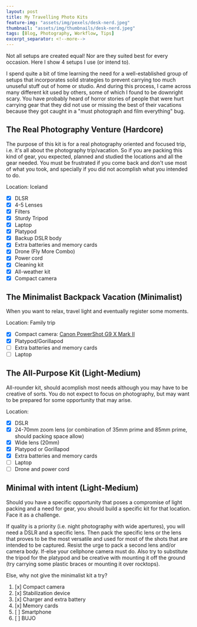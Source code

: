 ```yaml
---
layout: post
title: My Travelling Photo Kits
feature-img: "assets/img/pexels/desk-nerd.jpeg"
thumbnail: "assets/img/thumbnails/desk-nerd.jpeg"
tags: [Blog, Photography, Workflow, Tips]
excerpt_separator: <!--more-->
---
```


Not all setups are created equal! Nor are they suited best for every occasion. Here I show 4 setups I use (or intend to).

<!--more-->

I spend quite a bit of time learning the need for a well-established group of setups that incorporates solid strategies to prevent carrying too much unuseful stuff out of home or studio. And during this process, I came across many different kit used by others, some of which I found to be downright scary. You have probably heard of horror stories of people that were hurt carrying gear that they did not use or missing the best of their vacations because they got caught in a "must photograph and film everything" bug.

## The Real Photography Venture (Hardcore)

The purpose of this kit is for a real photography oriented and focused trip, i.e. it's all about the photography trip/vacation. So if you are packing this kind of gear, you expected, planned and studied the locations and all the gear needed. You must be frustrated if you come back and don't use most of what you took, and specially if you did not acomplish what you intended to do.

Location: Iceland

- [x] DLSR
- [x] 4-5 Lenses
- [x] Filters
- [x] Sturdy Tripod
- [x] Laptop
- [x] Platypod
- [x] Backup DSLR body
- [x] Extra batteries and memory cards
- [x] Drone (Fly More Combo)
- [x] Power cord
- [x] Cleaning kit
- [x] All-weather kit
- [x] Compact camera

## The Minimalist Backpack Vacation (Minimalist)

When you want to relax, travel light and eventually register some moments.

Location: Family trip

- [x] Compact camera: [Canon PowerShot G9 X Mark II](https://www.dpreview.com/products/canon/compacts/canon_g9xii)
- [x] Platypod/Gorillapod
- [ ] Extra batteries and memory cards
- [ ] Laptop

## The All-Purpose Kit (Light-Medium)

All-rounder kit, should acomplish most needs although you may have to be creative of sorts. You do not expect to focus on photography, but may want to be prepared for some opportunity that may arise.

Location: 

- [x] DSLR
- [x] 24-70mm zoom lens (or combination of 35mm prime and 85mm prime, should packing space allow)
- [x] Wide lens (20mm)
- [x] Platypod or Gorillapod
- [x] Extra batteries and memory cards
- [ ] Laptop
- [ ] Drone and power cord

## Minimal with intent (Light-Medium)

Should you have a specific opportunity that poses a compromise of light packing and a need for gear, you should build a specific kit for that location. Face it as a challenge. 

If quality is a priority (i.e. night photography with wide apertures), you will need a DSLR and a specific lens. Then pack the specific lens or the lens that proves to be the most versatile and used for most of the shots that are intended to be captured. Resist the urge to pack a second lens and/or camera body. If-else your cellphone camera must do. Also try to substitute the tripod for the platypod and be creative with mounting it off the ground (try carrying some plastic braces or mounting it over rocktops).

Else, why not give the minimalist kit a try?

1. [x] Compact camera
2. [x] Stabilization device
3. [x] Charger and extra battery
4. [x] Memory cards
5. [ ] Smartphone
6. [ ] BUJO
